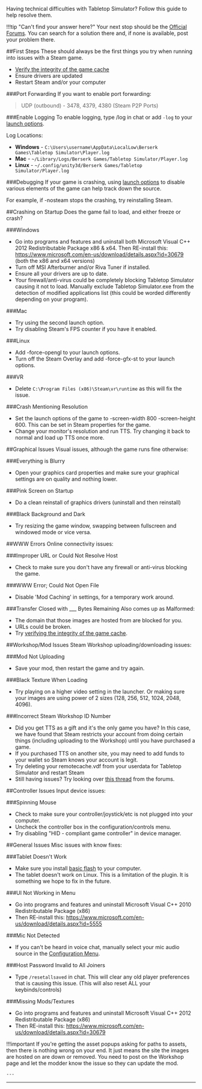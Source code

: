 Having technical difficulties with Tabletop Simulator? Follow this guide to help resolve them.

!!!tip "Can't find your answer here?"
    Your next stop should be the [Official Forums](http://www.berserk-games.com/forums/forumdisplay.php?12-Technical-Support). You can search for a solution there and, if none is available, post your problem there.

##First Steps
These should always be the first things you try when running into issues with a Steam game.

* [Verify the integrity of the game cache](https://support.steampowered.com/kb_article.php?ref=2037-QEUH-3335)
* Ensure drivers are updated
* Restart Steam and/or your computer

###Port Forwarding
If you want to enable port forwarding:
>UDP (outbound) - 3478, 4379, 4380 (Steam P2P Ports)

###Enable Logging
To enable logging, type /log in chat or add `-log` to your [launch options](launch-options).

Log Locations:

* **Windows** - `C:\Users\username\AppData\LocalLow\Berserk Games\Tabletop Simulator\Player.log`
* **Mac** - `~/Library/Logs/Berserk Games/Tabletop Simulator/Player.log`
* **Linux** - `~/.config/unity3d/Berserk Games/Tabletop Simulator/Player.log`

###Debugging
If your game is crashing, using [launch options](launch-options) to disable various elements of the game can help track down the source.

For example, if -nosteam stops the crashing, try reinstalling Steam.

##Crashing on Startup
Does the game fail to load, and either freeze or crash?

###Windows
* Go into programs and features and uninstall both Microsoft Visual C++ 2012 Redistributable Package x86 & x64.
Then RE-install this: https://www.microsoft.com/en-us/download/details.aspx?id=30679 (both the x86 and x64 versions)
* Turn off MSI Afterburner and/or Riva Tuner if installed.
* Ensure all your drivers are up to date.
* Your firewall/anti-virus could be completely blocking Tabletop Simulator causing it not to load. Manually exclude Tabletop Simulator.exe from the detection of modified applications list (this could be worded differently depending on your program).

###Mac
* Try using the second launch option.
* Try disabling Steam's FPS counter if you have it enabled.

###Linux
* Add -force-opengl to your launch options.
* Turn off the Steam Overlay and add -force-gfx-st to your launch options.

###VR
* Delete `C:\Program Files (x86)\Steam\vr\runtime` as this will fix the issue.

###Crash Mentioning Resolution
* Set the launch options of the game to -screen-width 800 -screen-height 600. This can be set in Steam properties for the game.
* Change your monitor's resolution and run TTS. Try changing it back to normal and load up TTS once more.







##Graphical Issues
Visual issues, although the game runs fine otherwise:

###Everything is Blurry
* Open your graphics card properties and make sure your graphical settings are on quality and nothing lower.

###Pink Screen on Startup
* Do a clean reinstall of graphics drivers (uninstall and then reinstall)

###Black Background and Dark
* Try resizing the game window, swapping between fullscreen and windowed mode or vice versa.





##WWW Errors
Online connectivity issues:

###Improper URL or Could Not Resolve Host
* Check to make sure you don't have any firewall or anti-virus blocking the game.

###WWW Error; Could Not Open File
* Disable 'Mod Caching' in settings, for a temporary work around.

###Transfer Closed with ___ Bytes Remaining
Also comes up as <url> Malformed:

* The domain that those images are hosted from are blocked for you.
* URLs could be broken.
* Try [verifying the integrity of the game cache](https://support.steampowered.com/kb_article.php?ref=2037-QEUH-3335).





##Workshop/Mod Issues
Steam Workshop uploading/downloading issues:

###Mod Not Uploading
* Save your mod, then restart the game and try again.

###Black Texture When Loading
* Try playing on a higher video setting in the launcher. Or making sure your images are using power of 2 sizes (128, 256, 512, 1024, 2048, 4096).

###Incorrect Steam Workshop ID Number
* Did you get TTS as a gift and it's the only game you have? In this case, we have found that Steam restricts your account from doing certain things (including uploading to the Workshop) until you have purchased a game.
* If you purchased TTS on another site, you may need to add funds to your wallet so Steam knows your account is legit.
* Try deleting your remotecache.vdf from your userdata for Tabletop Simulator and restart Steam
* Still having issues? Try looking over [this thread](http://www.berserk-games.com/forums/showthread.php?2512-Workshop-Upload-Broken&highlight=workshop) from the forums.




##Controller Issues
Input device issues:

###Spinning Mouse
* Check to make sure your controller/joystick/etc is not plugged into your computer.
* Uncheck the controller box in the configuration/controls menu.
* Try disabling "HID - compliant game controller" in device manager.








##General Issues
Misc issues with know fixes:

###Tablet Doesn't Work
* Make sure you install [basic flash](https://get.adobe.com/flashplayer/otherversions) to your computer.
* The tablet doesn't work on Linux. This is a limitation of the plugin. It is something we hope to fix in the future.

###UI Not Working in Menu
* Go into programs and features and uninstall Microsoft Visual C++ 2010 Redistributable Package (x86)
* Then RE-install this: https://www.microsoft.com/en-us/download/details.aspx?id=5555

###Mic Not Detected
* If you can't be heard in voice chat, manually select your mic audio source in the [Configuration Menu](configuration-menu#sound).

###Host Password Invalid to All Joiners
* Type `/resetallsaved` in chat. This will clear any old player preferences that is causing this issue. (This will also reset ALL your keybinds/controls)

###Missing Mods/Textures
* Go into programs and features and uninstall Microsoft Visual C++ 2012 Redistributable Package (x86)
* Then RE-install this: https://www.microsoft.com/en-us/download/details.aspx?id=30679

!!!important
    If you're getting the asset popups asking for paths to assets, then there is nothing wrong on your end. It just means the site the images are hosted on are down or removed. You need to post on the Workshop page and let the modder know the issue so they can update the mod.




    ---







---
